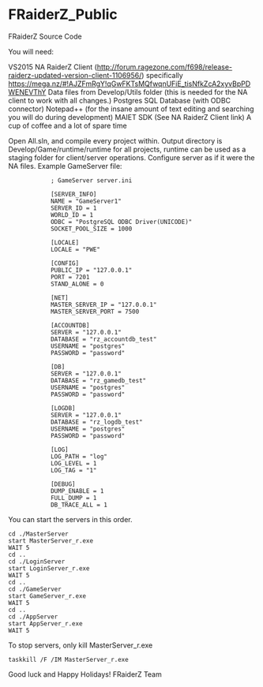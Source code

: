# FRaiderZ_Public
FRaiderZ Source Code

You will need:

VS2015
NA RaiderZ Client (http://forum.ragezone.com/f698/release-raiderz-updated-version-client-1106956/) specifically https://mega.nz/#!AJZFmRgY!qGwFKTsMQfwqnUFiE_tisNfkZcA2xyvBpPDWENEVThY
Data files from Develop/Utils folder (this is needed for the NA client to work with all changes.)
Postgres SQL Database (with ODBC connector)
Notepad++ (for the insane amount of text editing and searching you will do during development)
MAIET SDK (See NA RaiderZ Client link)
A cup of coffee and a lot of spare time

Open All.sln, and compile every project within. Output directory is Develop/Game/runtime/runtime for all projects, runtime can be used as a staging folder for client/server operations.
Configure server as if it were the NA files. Example GameServer file:

				; GameServer server.ini

				[SERVER_INFO]
				NAME = "GameServer1"
				SERVER_ID = 1
				WORLD_ID = 1
				ODBC = "PostgreSQL ODBC Driver(UNICODE)"
				SOCKET_POOL_SIZE = 1000

				[LOCALE]
				LOCALE = "PWE"

				[CONFIG]
				PUBLIC_IP = "127.0.0.1"
				PORT = 7201
				STAND_ALONE = 0

				[NET]
				MASTER_SERVER_IP = "127.0.0.1"
				MASTER_SERVER_PORT = 7500

				[ACCOUNTDB]
				SERVER = "127.0.0.1"
				DATABASE = "rz_accountdb_test"
				USERNAME = "postgres"
				PASSWORD = "password"

				[DB]
				SERVER = "127.0.0.1"
				DATABASE = "rz_gamedb_test"
				USERNAME = "postgres"
				PASSWORD = "password"

				[LOGDB]
				SERVER = "127.0.0.1"
				DATABASE = "rz_logdb_test"
				USERNAME = "postgres"
				PASSWORD = "password"

				[LOG]
				LOG_PATH = "log"
				LOG_LEVEL = 1
				LOG_TAG = "1"

				[DEBUG]
				DUMP_ENABLE = 1
				FULL_DUMP = 1
				DB_TRACE_ALL = 1
		
You can start the servers in this order.
		
	cd ./MasterServer
	start MasterServer_r.exe
	WAIT 5
	cd ..
	cd ./LoginServer
	start LoginServer_r.exe
	WAIT 5
	cd ..
	cd ./GameServer
	start GameServer_r.exe
	WAIT 5
	cd ..
	cd ./AppServer
	start AppServer_r.exe
	WAIT 5

To stop servers, only kill MasterServer_r.exe

	taskkill /F /IM MasterServer_r.exe

				
Good luck and Happy Holidays!
FRaiderZ Team